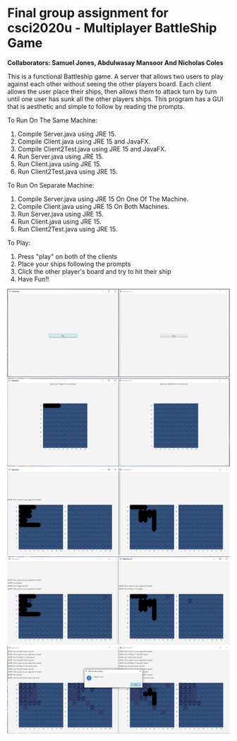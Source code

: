 # Final group assignment for csci2020u - Multiplayer BattleShip Game

**Collaborators:
Samuel Jones, Abdulwasay Mansoor And Nicholas Coles**

This is a functional Battleship game.  A server that allows two users to play against each other without seeing the other players board.
Each client allows the user place their ships, then allows them to attack turn by turn until one user has sunk all the other players ships.
This program has a GUI that is aesthetic and simple to follow by reading the prompts.

To Run On The Same Machine:
1. Compile Server.java using JRE 15.
2. Compile Client.java using JRE 15 and JavaFX.
3. Compile Client2Test.java using JRE 15 and JavaFX.
4. Run Server.java using JRE 15.
5. Run Client.java using JRE 15.
6. Run Client2Test.java using JRE 15.

To Run On Separate Machine:
1. Compile Server.java using JRE 15 On One Of The Machine.
2. Compile Client.java using JRE 15 On Both Machines.
3. Run Server.java using JRE 15.
4. Run Client.java using JRE 15.
5. Run Client2Test.java using JRE 15.

To Play:
1. Press "play" on both of the clients
2. Place your ships following the prompts
3. Click the other player's board and try to hit their ship
4. Have Fun!!

![1](ScreenShots/1.png)
![2](ScreenShots/2.png)
![3](ScreenShots/3.png)
![4](ScreenShots/4.png)
![5](ScreenShots/5.png)
